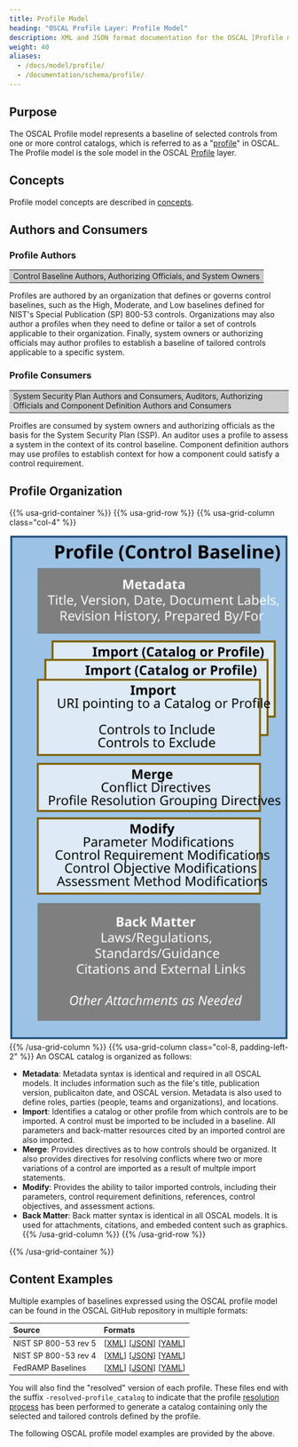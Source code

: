 ```yaml
---
title: Profile Model
heading: "OSCAL Profile Layer: Profile Model"
description: XML and JSON format documentation for the OSCAL [Profile model](.), which is the sole model in the OSCAL [Profile](../) layer. These formats model a [profile](/documentation/schema/profile-layer/#profile).
weight: 40
aliases:
  - /docs/model/profile/
  - /documentation/schema/profile/
---
```


## Purpose

The OSCAL Profile model represents a baseline of selected controls from one or more control catalogs, which is referred to as a "[profile](/documentation/schema/profile-layer/#profile)" in OSCAL. The Profile model is the sole model in the OSCAL [Profile](../) layer.

## Concepts

Profile model concepts are described in [concepts](../../concepts/#profile-model-concepts).

## Authors and Consumers

### Profile Authors

<table><tr><td style="background-color:#cccccc; border:none">
Control Baseline Authors, Authorizing Officials, and System Owners 
</td></tr></table>

Profiles are authored by an organization that defines or governs control baselines, such as the High, Moderate, and Low baselines defined for NIST's Special Publication (SP) 800-53 controls.
Organizations may also author a profiles when they need to define or tailor a set of controls applicable to their organization. 
Finally, system owners or authorizing officials may author profiles to establish a baseline of tailored controls applicable to a specific system.

### Profile Consumers

<table><tr><td style="background-color:#cccccc; border:none">
System Security Plan Authors and Consumers, Auditors, Authorizing Officials and Component Definition Authors and Consumers
</td></tr></table>

Proifles are consumed by system owners and authorizing officials as the basis for the System Security Plan (SSP). 
An auditor uses a profile to assess a system in the context of its control baseline.
Component definition authors may use profiles to establish context for how a component could satisfy a control requirement.

## Profile Organization

{{% usa-grid-container %}}
{{% usa-grid-row %}}
{{% usa-grid-column class="col-4" %}}
&nbsp;

![This is the alt text.](profile-model.svg)
{{% /usa-grid-column %}}
{{% usa-grid-column class="col-8, padding-left-2" %}}
An OSCAL catalog is organized as follows:
- **Metadata**: Metadata syntax is identical and required in all OSCAL models. It includes information such as the file's title, publication version, publicaiton date, and OSCAL version. Metadata is also used to define roles, parties (people, teams and organizations), and locations.
- **Import**: Identifies a catalog or other profile from which controls are to be imported. A control must be imported to be included in a baseline. All parameters and back-matter resources cited by an imported control are also imported.
- **Merge**: Provides directives as to how controls should be organized. It also provides directives for resolving conflicts where two or more variations of a control are imported as a result of multple import statements.
- **Modify**: Provides the ability to tailor imported controls, including their parameters, control requirement definitions, references, control objectives, and assessment actions. 
- **Back Matter**: Back matter syntax is identical in all OSCAL models. It is used for attachments, citations, and embeded content such as graphics. 
{{% /usa-grid-column %}}
{{% /usa-grid-row %}}

{{% /usa-grid-container %}}

## Content Examples

Multiple examples of baselines expressed using the OSCAL profile model can be found in the OSCAL GitHub repository in multiple formats:

| Source | Formats |
|:---|:---|
| NIST SP 800-53 rev 5 | \[[XML](https://github.com/usnistgov/OSCAL-content/blob/master/nist.gov/SP800-53/rev5/xml/)\] \[[JSON](https://github.com/usnistgov/OSCAL-content/blob/master/nist.gov/SP800-53/rev5/json/)\] \[[YAML](https://github.com/usnistgov/OSCAL-content/blob/master/nist.gov/SP800-53/rev5/yaml/)\]
| NIST SP 800-53 rev 4 | \[[XML](https://github.com/usnistgov/OSCAL-content/blob/master/nist.gov/SP800-53/rev4/xml/)\] \[[JSON](https://github.com/usnistgov/OSCAL-content/blob/master/nist.gov/SP800-53/rev4/json/)\] \[[YAML](https://github.com/usnistgov/OSCAL-content/blob/master/nist.gov/SP800-53/rev4/yaml/)\]
| FedRAMP Baselines | \[[XML](https://github.com/gsa/fedramp-automation/blob/master/baselines/xml/)\] \[[JSON](https://github.com/gsa/fedramp-automation/blob/master/baselines/json/)\] \[[YAML](https://github.com/gsa/fedramp-automation/blob/master/baselines/yaml/)\]

You will also find the "resolved" version of each profile. These files end with the suffix `-resolved-profile_catalog` to indicate that the profile [resolution process](/documentation/processing/profile-resolution/) has been performed to generate a catalog containing only the selected and tailored controls defined by the profile.

The following OSCAL profile model examples are provided by the above.

